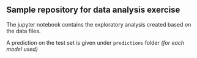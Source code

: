 ## Sample repository for data analysis exercise

The jupyter notebook contains the exploratory analysis created based on the data files.

A prediction on the test set is given under `predictions` folder _(for each model used)_
